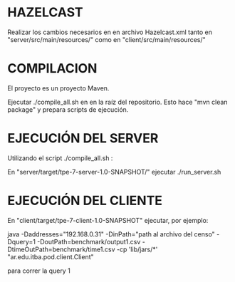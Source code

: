 # HAZELCAST

Realizar los cambios necesarios en en archivo Hazelcast.xml tanto en "server/src/main/resources/" como en "client/src/main/resources/"

# COMPILACION

El proyecto es un proyecto Maven.

Ejecutar ./compile_all.sh en en la raíz del repositorio. Esto hace "mvn clean package" y prepara scripts de ejecución.

# EJECUCIÓN DEL SERVER

Utilizando el script ./compile_all.sh :

En "server/target/tpe-7-server-1.0-SNAPSHOT/" ejecutar ./run_server.sh

# EJECUCIÓN DEL CLIENTE

En "client/target/tpe-7-client-1.0-SNAPSHOT" ejecutar, por ejemplo: 

java   -Daddresses="192.168.0.31" -DinPath="path al archivo del censo" -Dquery=1 -DoutPath=benchmark/output1.csv   -DtimeOutPath=benchmark/time1.csv  -cp 'lib/jars/*' "ar.edu.itba.pod.client.Client"

para correr la query 1 
